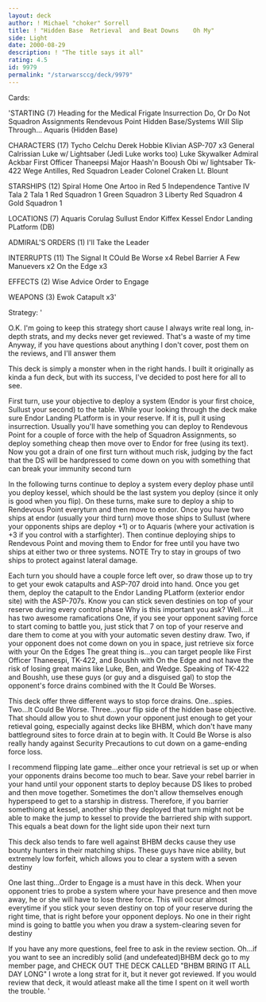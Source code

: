 ```yaml
---
layout: deck
author: ! Michael "choker" Sorrell
title: ! "Hidden Base  Retrieval  and Beat Downs    Oh My"
side: Light
date: 2000-08-29
description: ! "The title says it all"
rating: 4.5
id: 9979
permalink: "/starwarsccg/deck/9979"
---
```

Cards: 

'STARTING (7)
Heading for the Medical Frigate
Insurrection
Do, Or Do Not
Squadron Assignments
Rendevous Point
Hidden Base/Systems Will Slip Through...
Aquaris (Hidden Base)

CHARACTERS (17)
Tycho Celchu
Derek Hobbie Klivian
ASP-707 x3
General Calrissian
Luke w/ Lightsaber (Jedi Luke works too)
Luke Skywalker
Admiral Ackbar
First Officer Thaneepsi
Major Haash'n
Booush
Obi w/ lightsaber
Tk-422
Wege Antilles, Red Squadron Leader
Colonel Craken
Lt. Blount

STARSHIPS (12)
Spiral
Home One
Artoo in Red 5
Independence
Tantive IV
Tala 2
Tala 1
Red Squadron 1
Green Squadron 3
Liberty
Red Squadron 4
Gold Squadron 1

LOCATIONS (7)
Aquaris
Corulag
Sullust
Endor
Kiffex
Kessel
Endor Landing PLatform (DB)

ADMIRAL'S ORDERS (1)
I'll Take the Leader

INTERRUPTS (11)
The Signal
It COuld Be Worse x4
Rebel Barrier
A Few Manuevers x2
On the Edge x3

EFFECTS (2)
Wise Advice
Order to Engage

WEAPONS (3)
Ewok Catapult x3'

Strategy: '

O.K.  I'm going to keep this strategy short cause I always write real long, in-depth strats, and my decks never get reviewed.  That's a waste of my time  Anyway, if you have questions about anything I don't cover, post them on the reviews, and I'll answer them

This deck is simply a monster when in the right hands.	I built it originally as kinda a fun deck, but with its success, I've decided to post here for all to see.

First turn, use your objective to deploy a system (Endor is your first choice, Sullust your second) to the table.  While your looking through the deck make sure Endor Landing PLatform is in your reserve.  If it is, pull it using insurrection.  Usually you'll have something you can deploy to Rendevous Point for a couple of force with the help of Squadron Assignments, so deploy something cheap then move over to Endor for free (using its text).  Now you got a drain of one first turn without much risk, judging by the fact that the DS will be hardpressed to come down on you with something that can break your immunity second turn

In the following turns continue to deploy a system every deploy phase until you deploy kessel, which should be the last system you deploy (since it only is good when you flip).  On these turns, make sure to deploy a ship to Rendevous Point everyturn and then move to endor.  Once you have two ships at endor (usually your third turn) move those ships to Sullust (where your opponents ships are deploy +1) or to Aquaris (where your activation is +3 if you control with a starfighter).  Then continue deploying ships to Rendevous Point and moving them to Endor for free until you have two ships at either two or three systems.  NOTE  Try to stay in groups of two ships to protect against lateral damage.

Each turn you should have a couple force left over, so draw those up to try to get your ewok catapults and ASP-707 droid into hand.  Once you get them, deploy the catapult to the Endor Landing PLatform (exterior endor site) with the ASP-707s.  Know you can stick seven destinies on top of your reserve during every control phase  Why is this important you ask?  Well....it has two awesome ramafications  One, if you see your opponent saving force to start coming to battle you, just stick that 7 on top of your reserve and dare them to come at you with your automatic seven destiny draw.	Two, if your opponent does not come down on you in space, just retrieve six force with your On the Edges  The great thing is...you can target people like First Officer Thaneespi, TK-422, and Boushh with On the Edge and not have the risk of losing great mains like Luke, Ben, and Wedge.	Speaking of TK-422 and Boushh, use these guys (or guy and a disguised gal) to stop the opponent's force drains combined with the It Could Be Worses.

This deck offer three different ways to stop force drains.  One...spies.  Two...It Could Be Worse.  Three...your flip side of the hidden base objective.  That should allow you to shut down your opponent just enough to get your retieval going, especially against decks like BHBM, which don't have many battleground sites to force drain at to begin with.  It Could Be Worse is also really handy against Security Precautions to cut down on a game-ending force loss.

I recommend flipping late game...either once your retrieval is set up or when your opponents drains become too much to bear.  Save your rebel barrier in your hand until your opponent starts to deploy because DS likes to probed and then move together.  Sometimes the don't allow themselves enough hyperspeed to get to a starship in distress.  Therefore, if you barrier somethiong at kessel, another ship they deployed that turn might not be able to make the jump to kessel to provide the barriered ship with support.  This equals a beat down for the light side upon their next turn

This deck also tends to fare well against BHBM decks cause they use bounty hunters in their matching ships.  These guys have nice ability, but extremely low forfeit, which allows you to clear a system with a seven destiny

One last thing...Order to Engage is a must have in this deck.  When your opponent tries to probe a system where your have presence and then move away, he or she will have to lose three force.  This will occur almost everytime if you stick your seven destiny on top of your reserve during the right time, that is right before your opponent deploys.  No one in their right mind is going to battle you when you draw a system-clearing seven for destiny

If you have any more questions, feel free to ask in the review section.  Oh...if you want to see an incredibly solid (and undefeated)BHBM deck go to my member page, and CHECK OUT THE DECK CALLED "BHBM BRING IT ALL DAY LONG"  I wrote a long strat for it, but it never got reviewed.  If you would review that deck, it would atleast make all the time I spent on it well worth the trouble. '
